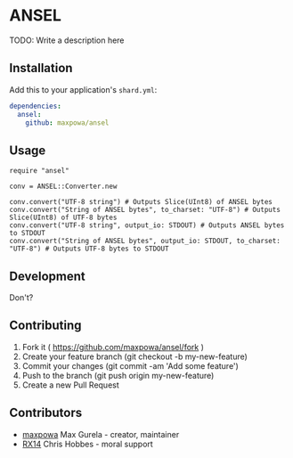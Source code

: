 # ANSEL

TODO: Write a description here

## Installation


Add this to your application's `shard.yml`:

```yaml
dependencies:
  ansel:
    github: maxpowa/ansel
```


## Usage


```crystal
require "ansel"

conv = ANSEL::Converter.new

conv.convert("UTF-8 string") # Outputs Slice(UInt8) of ANSEL bytes
conv.convert("String of ANSEL bytes", to_charset: "UTF-8") # Outputs Slice(UInt8) of UTF-8 bytes
conv.convert("UTF-8 string", output_io: STDOUT) # Outputs ANSEL bytes to STDOUT
conv.convert("String of ANSEL bytes", output_io: STDOUT, to_charset: "UTF-8") # Outputs UTF-8 bytes to STDOUT
```

## Development

Don't?

## Contributing

1. Fork it ( https://github.com/maxpowa/ansel/fork )
2. Create your feature branch (git checkout -b my-new-feature)
3. Commit your changes (git commit -am 'Add some feature')
4. Push to the branch (git push origin my-new-feature)
5. Create a new Pull Request

## Contributors

- [maxpowa](https://github.com/maxpowa) Max Gurela - creator, maintainer
- [RX14](https://github.com/RX14) Chris Hobbes - moral support
